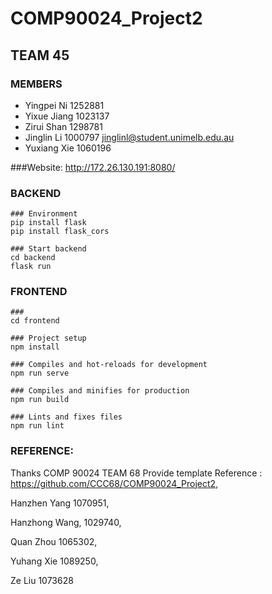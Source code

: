 # COMP90024_Project2

## TEAM 45

### MEMBERS

* Yingpei Ni   1252881
* Yixue Jiang 1023137
* Zirui Shan   1298781
* Jinglin Li     1000797  jinglinl@student.unimelb.edu.au
* Yuxiang Xie 1060196

###Website: http://172.26.130.191:8080/

### BACKEND

```shell
### Environment
pip install flask
pip install flask_cors 

### Start backend
cd backend
flask run
```



### FRONTEND

```shell
### 
cd frontend

### Project setup
npm install

### Compiles and hot-reloads for development
npm run serve

### Compiles and minifies for production
npm run build

### Lints and fixes files
npm run lint 
```



### REFERENCE: 

Thanks COMP 90024 TEAM 68 Provide template Reference : https://github.com/CCC68/COMP90024_Project2, 

Hanzhen Yang 1070951, 

Hanzhong Wang, 1029740, 

Quan Zhou 1065302, 

Yuhang Xie 1089250, 

Ze Liu 1073628
